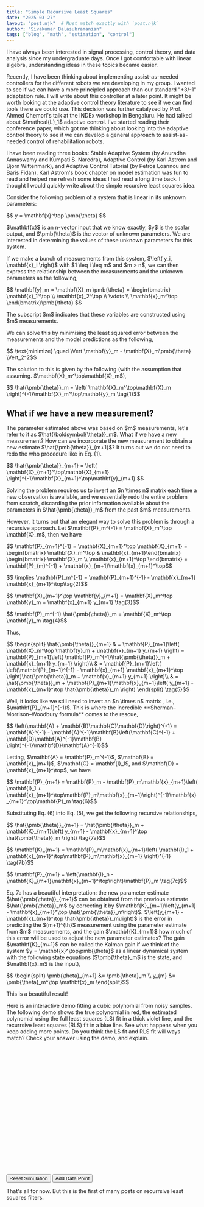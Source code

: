 ```yaml
---
title: "Simple Recursive Least Squares"
date: "2025-03-27"
layout: "post.njk"  # Must match exactly with `post.njk`
author: "Sivakumar Balasubramanian"
tags: ["blog", "math", "estimation", "control"]
---
```

<link rel="stylesheet" href="{{ '/assets/css/2025-03-27-rls.css' | url }}">

<script src="https://cdnjs.cloudflare.com/ajax/libs/mathjs/11.11.1/math.min.js"></script>

<script src="{{ '/assets/js/2025-03-27-rls.js' | url }}" defer></script>

<p>I have always been interested in signal processing, control theory, and data analysis since my undergraduate days. Once I got comfortable with linear algebra, understanding ideas in these topics became easier.</p>

<p>Recently, I have been thinking about implementing assist-as-needed controllers for the different robots we are developing in my group. I wanted to see if we can have a more principled approach than our standard "+3/-1" adaptation rule. I will write about this controller at a later point. It might be worth looking at the adaptive control theory literature to see if we can find tools there we could use. This decision was further catalysed by Prof. Ahmed Chemori's talk at the INDEx workshop in Bengaluru. He had talked about $\mathcal{L}_1$ adaptive control. I've started reading their conference paper, which got me thinking about looking into the adaptive control theory to see if we can develop a general approach to assist-as-needed control of rehabilitation robots.</p>

<p>I have been reading three books: Stable Adaptive System (by Anuradha Annaswamy and Kumpati S. Naredra), Adaptive Control (by Karl Astrom and Bjorn Wittenmark), and Adaptive Control Tutorial (by Petros Loannou and Baris Fidan). Karl Astrom's book chapter on model estimation was fun to read and helped me refresh some ideas I had read a long time back. I thought I would quickly write about the simple recursive least squares idea.</p>

<p>Consider the following problem of a system that is linear in its unknown parameters:</p>

<p>$$ y = \mathbf{x}^\top \pmb{\theta} $$</p>

<p>$\mathbf{x}$ is an n-vector input that we know exactly, $y$ is the scalar output, and $\pmb{\theta}$ is the vector of unknown parameters. We are interested in determining the values of these unknown parameters for this system.<p>

<p>If we make a bunch of measurements from this system, $\left( y_i, \mathbf{x}_i \right)$ with $1 \leq i \leq m$ and $m > n$, we can then express the relationship between the measurements and the unknown parameters as the following,</p>

<p>$$ \mathbf{y}_m = 
\mathbf{X}_m \pmb{\theta} = \begin{bmatrix} \mathbf{x}_1^\top \\ \mathbf{x}_2^\top \\ \vdots \\ \mathbf{x}_m^\top \end{bmatrix}\pmb{\theta} $$</p>

<p>The subscript $m$ indicates that these variables are constructed using $m$ measurements.</p>

<p>We can solve this by minimising the least squared error between the measurements and the model predictions as the following,</p>

<p>$$ \text{minimize} \quad \Vert \mathbf{y}_m - \mathbf{X}_m\pmb{\theta} \Vert_2^2$$</p>

<p>The solution to this is given by the following (with the assumption that assuming. $\mathbf{X}_m^\top\mathbf{X}_m$),</p>

<p>$$ \hat{\pmb{\theta}}_m = \left( \mathbf{X}_m^\top\mathbf{X}_m  \right)^{-1}\mathbf{X}_m^\top\mathbf{y}_m \tag{1}$$</p>

<h2 class="post-subtitle">What if we have a new measurement?</h2>
<p> The parameter estimated above was based on $m$ measurements, let's refer to it as $\hat{\boldsymbol{\theta}}_m$. What if we have a new measurement? How can we incorporate the new measurement to obtain a new estimate $\hat{\pmb{\theta}}_{m+1}$? It turns out we do not need to redo the who procedure like in Eq. (1).</p>

<p>$$ \hat{\pmb{\theta}}_{m+1} = \left( \mathbf{X}_{m+1}^\top\mathbf{X}_{m+1}  \right)^{-1}\mathbf{X}_{m+1}^\top\mathbf{y}_{m+1} $$</p>

<p> Solving the problem requires us to invert an $n \times n$ matrix each time a new observation is available, and we essentially redo the entire problem from scratch, discarding the prior information available about the parameters in $\hat{\pmb{\theta}}_m$ from the past $m$ measurements.</p>

<p>However, it turns out that an elegant way to solve this problem is through a recursive approach. Let $\mathbf{P}_m^{-1} = \mathbf{X}_m^\top \mathbf{X}_m$, then we have</p>

<p> $$ \mathbf{P}_{m+1}^{-1} = \mathbf{X}_{m+1}^\top \mathbf{X}_{m+1} = \begin{bmatrix} \mathbf{X}_m^\top & \mathbf{x}_{m+1}\end{bmatrix} \begin{bmatrix} \mathbf{X}_m \\ \mathbf{x}_{m+1}^\top \end{bmatrix} = \mathbf{P}_{m}^{-1} + \mathbf{x}_{m+1}\mathbf{x}_{m+1}^\top$$ </p>

<p>$$ \implies \mathbf{P}_m^{-1} = \mathbf{P}_{m+1}^{-1} - \mathbf{x}_{m+1} \mathbf{x}_{m+1}^\top\tag{2}$$</p>

<p>$$ \mathbf{X}_{m+1}^\top \mathbf{y}_{m+1} = \mathbf{X}_m^\top \mathbf{y}_m + \mathbf{x}_{m+1} y_{m+1} \tag{3}$$</p>

<p>$$ \mathbf{P}_m^{-1} \hat{\pmb{\theta}}_m = \mathbf{X}_m^\top \mathbf{y}_m \tag{4}$$</p>

<p>Thus,</p>
<p>$$ \begin{split}
\hat{\pmb{\theta}}_{m+1} & = \mathbf{P}_{m+1}\left( \mathbf{X}_m^\top \mathbf{y}_m + \mathbf{x}_{m+1} y_{m+1} \right) = \mathbf{P}_{m+1}\left( \mathbf{P}_m^{-1}\hat{\pmb{\theta}}_m + \mathbf{x}_{m+1} y_{m+1} \right)\\
& = \mathbf{P}_{m+1}\left( \left(\mathbf{P}_{m+1}^{-1} - \mathbf{x}_{m+1} \mathbf{x}_{m+1}^\top \right)\hat{\pmb{\theta}}_m + \mathbf{x}_{m+1} y_{m+1} \right)\\
& = \hat{\pmb{\theta}}_m + \mathbf{P}_{m+1}\mathbf{x}_{m+1}\left( y_{m+1} - \mathbf{x}_{m+1}^\top \hat{\pmb{\theta}}_m \right)
\end{split} \tag{5}$$</p>

<p>Well, it looks like we still need to invert an $n \times n$ matrix , i.e., $\mathbf{P}_{m+1}^{-1}$. This is where the incredible **Sherman–Morrison–Woodbury formula** comes to the rescue,</p>

<p>$$ \left(\mathbf{A} + \mathbf{B}\mathbf{C}\mathbf{D}\right)^{-1} = \mathbf{A}^{-1} - \mathbf{A}^{-1}\mathbf{B}\left(\mathbf{C}^{-1} + \mathbf{D}\mathbf{A}^{-1}\mathbf{B} \right)^{-1}\mathbf{D}\mathbf{A}^{-1}$$</p>

<p>Letting, $\mathbf{A} = \mathbf{P}_m^{-1}$, $\mathbf{B} = \mathbf{x}_{m+1}$, $\mathbf{C} = \mathbf{I}_1$, and $\mathbf{D} = \mathbf{x}_{m+1}^\top$, we have<p>

<p>$$ \mathbf{P}_{m+1} = \mathbf{P}_m - \mathbf{P}_m\mathbf{x}_{m+1}\left( \mathbf{I}_1 + \mathbf{x}_{m+1}^\top\mathbf{P}_m\mathbf{x}_{m+1}\right)^{-1}\mathbf{x}_{m+1}^\top\mathbf{P}_m \tag{6}$$</p>

<p>Substituting Eq. (6) into Eq. (5), we get the following recursive relationships,</p>

<p>$$ \hat{\pmb{\theta}}_{m+1} = \hat{\pmb{\theta}}_m + \mathbf{K}_{m+1}\left( y_{m+1} - \mathbf{x}_{m+1}^\top \hat{\pmb{\theta}}_m \right) \tag{7a}$$</p>

<p>$$ \mathbf{K}_{m+1} = \mathbf{P}_m\mathbf{x}_{m+1}\left( \mathbf{I}_1 + \mathbf{x}_{m+1}^\top\mathbf{P}_m\mathbf{x}_{m+1} \right)^{-1} \tag{7b}$$</p>

<p>$$ \mathbf{P}_{m+1} = \left(\mathbf{I}_n - \mathbf{K}_{m+1}\mathbf{x}_{m+1}^\top\right)\mathbf{P}_m \tag{7c}$$</p>

<p>Eq. 7a has a beautiful interpretation: the new parameter estimate $\hat{\pmb{\theta}}_{m+1}$  can be obtained from the previous estimate $\hat{\pmb{\theta}}_m$ by correcting it by $\mathbf{K}_{m+1}\left(y_{m+1} - \mathbf{x}_{m+1}^\top \hat{\pmb{\theta}}_m\right)$. $\left(y_{m+1} - \mathbf{x}_{m+1}^\top \hat{\pmb{\theta}}_m\right)$ is the error in predicting the $(m+1)^{th}$ measurement using the parameter estimate from $m$ measurements, and the gain $\mathbf{K}_{m+1}$ how much of this error will be used to adjust the new parameter estimates? The gain $\mathbf{K}_{m+1}$ can be called the Kalman gain if we think of the system $y = \mathbf{x}^\top\pmb{\theta}$ as a linear dynamical system with the following state equations ($\pmb{\theta}_m$ is the state, and $\mathbf{x}_m$ is the input),</p>

<p>$$ \begin{split}
\pmb{\theta}_{m+1} &= \pmb{\theta}_m \\
y_{m} &= \pmb{\theta}_m^\top \mathbf{x}_m
\end{split}$$</p>

<p>This is a beautiful result!</p>

Here is an interactive demo fitting a cubic polynomial from noisy samples. The following demo shows the true polynomial in red, the estimated polynomial using the full least squares (LS) fit in a thick violet line, and the recurrsive least squares (RLS) fit in a blue line. See what happens when you keep adding more points. Do you think the LS fit and RLS fit will ways match? Check your answer using the demo, and explain.

<div id="rls-demo">
    <svg width="600" height="400" id="rls-plot"></svg>
    <div id="rls-controls">
        <button id="reset">Reset Simulation</button>
        <button id="add-data">Add Data Point</button>
    </div>
</div>

<p>That's all for now. But this is the first of many posts on recurrsive least squares filters.</p>


